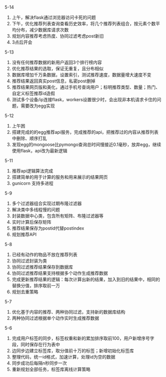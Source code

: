 5-14

1. 上午，解决flask通过浏览器访问卡死的问题
2. 下午，优化推荐列表查询查看历史效率，将几个推荐列表组合，按元素个数平均分布，减少数据库请求次数
3. 规划内容推荐考虑热度、协同过滤考虑post新旧
4. 3点后开会

5-13

1. 没有任何推荐数据的新用户返回3个排行榜内容
2. 优化推荐结果的选取，保证无重复，且分布相似
3. 数据库增加千万条数据，设置索引，测试推荐速度，数据量增大速度不变
4. 推荐结果返回真实post信息，私密post删掉
5. 推荐结果网页版和美化，通过手机号查询用户；标明推荐类型、数量；热门、自定义标签推荐id造假
6. 测试多个设备/ip连接flask，workers设置很少时，会出现非本机请求卡住的问题，需要改为egg实现

5-12

1. 上午困
2. 搭建完成的的egg推荐api服务，完成推荐的api，把推荐过的内容从推荐列表中删除、顺序打乱
3. 发现egg的mongoose比pymongo查询总时间慢接近0.1毫秒，放弃egg，继续使用flask，api改为最新逻辑

5-11

1. 推荐api逻辑算法完成
2. 搭建简单的用于计算的服务和用来展示的结果网页
3. gunicorn 支持多进程

5-9

1. 多个过滤器组合实现过期布隆过滤器
2. 解决类中多线程慢的问题
3. 封装数据中心类，包含所有矩阵、布隆过滤器等
4. 实时计算后保存矩阵
5. 推荐结果保存为postid代替postindex
6. 规划推荐API

5-8

1. 已经有动作的物品不放在推荐列表
2. 协同过滤封装为类
3. 协同过滤推荐结果保存到数据库
4. 协同过滤推荐结果支持根据多个动作生成推荐数据
5. 完成更新推荐结果的逻辑：每次计算出新的结果，加入到旧的结果中，相同的替换分值，排序取前一万
6. 规划去重策略

5-7

1. 优化基于内容的推荐、两种协同过滤，支持新的数据库结构
2. 两种协同过滤根据单个动作实时生成推荐数据

5-6

1. 完成用户标签的同步，标签权重和新的累加排序取前100，用户新增序号字段，同时保存在行为表中
2. 边同步边建立标签库，取分值前十万的标签；新增初始化标签库
3. 整理代码，统一id格式，加速计算，处理id为空的数据
4. 同步成功后每隔n秒同步一次
5. 重新规划全部任务，标签库离线计算策略